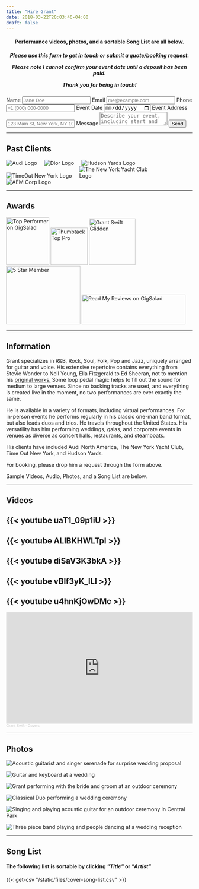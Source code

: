 ```yaml
---
title: "Hire Grant"
date: 2018-03-22T20:03:46-04:00
draft: false
---
```


<h4>
  <center>
Performance videos, photos, and a sortable Song List are all below.
  </center>
</h4>
<h5>
  <center>
Please use this form to get in touch or submit a quote/booking request.<br>

Please note I cannot confirm your event date until a deposit has been paid.<br>

Thank you for being in touch!
  </center>
</h5>  

<form
  action="https://formspree.io/f/mayapyja"
  method="POST"
  <label for="name">Name</label>
  <input type="text" name="name" placeholder="Jane Doe" required>
  <label for="email">Email</label>
  <input type="email" name="email" placeholder="me@example.com" required>
  <label for="phone">Phone</label>
  <input type="tel" name="phone" placeholder="+1 (000) 000-0000" required>
  <label for="date">Event Date</label>
  <input type="date" name="date" placeholder="MM/DD/YYYY" required>
  <label for="address">Event Address</label>
  <input type="text" name="address" placeholder="123 Main St, New York, NY 10001">
  <label for="message">Message</label>
  <textarea name="message" placeholder="Describe your event, including start and end time" required></textarea>
  <button type="submit">Send</button>
</form>

<hr>

<h2 id="pastclients">Past Clients</h2>

<div style="display:inline-block; max-width:249px; max-height:84px" class="center"><img src="/images/other/Audi_Rings_Medium_bl-RGB.png" alt="Audi Logo"></div>&nbsp&nbsp&nbsp&nbsp

<div style="display:inline-block; max-width:290px; max-height:81px" class="center"><img src="/images/other/Dior logo.png" alt="Dior Logo"></div>&nbsp&nbsp&nbsp&nbsp

<div style="display:inline-block; max-width:299px; max-height:100px" class="center"><img src="/images/other/HY_Logo_black.png" alt="Hudson Yards Logo"></div>&nbsp&nbsp&nbsp&nbsp

<div style="display:inline-block; max-width:192px; max-height:192px" class="center"><img src="/images/other/tony_186519_black_edit.png" alt="TimeOut New York Logo"></div>&nbsp&nbsp&nbsp&nbsp

<div style="display:inline-block; max-width:192px; max-height:212px" class="center"><img src="/images/other/nyyclogotransparent.png" alt="The New York Yacht Club Logo"></div>&nbsp&nbsp&nbsp&nbsp

<div style="display:inline-block; max-width:228px; max-height:100px" class="center"><img src="/images/other/aemcorptransparent.png" alt="AEM Corp Logo"></div>&nbsp&nbsp&nbsp&nbsp

<hr>

## Awards

<!--<div style="display:inline-block;" class="center"><a href="https://www.gigsalad.com/grant_swift" target="_blank"><img src="https://www.gigsalad.com/profile/reviews-badge/149471/normal/white" alt="Reviews on GigSalad" height="108" width="88"></a></div>-->

<div style="display:inline-block;" class="center"><a href="https://www.gigsalad.com/grant_swift" target="_blank"><img src="https://www.gigsalad.com/images/svg/standalone/promokit-links/top-performer/top-performer--white.svg" alt="Top Performer on GigSalad" height="128" width="116"></a></div>

<!--<div style="display:inline-block;" class="center"><a href="https://www.gigsalad.com/grant_swift"><img src="https://www.gigsalad.com/images/svg/standalone/promokit-links/five-star-talent/talent--white.svg" alt="Five-Star Singing Guitarist on GigSalad" height="128" width="128"></a></div>-->

<div style="display:inline-block;" class="center"><a href="https://www.thumbtack.com/ny/brooklyn/bands-for-hire/grant-swift/service/256518532299646003">
<img src="/images/other/2021-top-pro-badge.953b08f58e34e11b2533073317801195.png" alt="Thumbtack Top Pro" height="100" width="100">
</a></div>

<div id="wp-ratedWA" style="display:inline-block;" class="center">
    <a target="_blank" href="https://www.weddingwire.com/biz/grant-swift-glidden-brooklyn/7006221283a11992.html" title="WeddingWire Couples' Choice Award Winner 2019">
        <img width="125" height="125" alt="Grant Swift Glidden" id="wp-ratedWA-img-2019" src="https://cdn1.weddingwire.com/img/badges/2019/badge-weddingawards_en_US.png"/>
    </a>
</div>
<script type="text/javascript" src="https://cdn1.weddingwire.com/_js/wp-rated.js?v=4"></script>
<script>wpShowRatedWAv3('977533','2019');</script>

<!--<div style="display:inline-block;" class="center"><a href="https://www.thebash.com/acoustic-band/grantswift" title="Responds quickly to client requests"><img src="https://www.thebash.com/images/badges/rapid-responder-badge-small.png" alt="Responds quickly to client requests" /></a></div>-->

<div style="display:inline-block;" class="center"><a href="http://www.thebash.com/acoustic-band/grantswift" title="5 Star Member" target="_top"><img src="https://www.thebash.com/images/mcp/tb-five-star-member.png" width="200" height="157" alt="5 Star Member"></a></div>

<div style="display:inline-block;" class="center"><a href="https://www.gigsalad.com/grant_swift"><img src="https://www.gigsalad.com/images/svg/standalone/promokit-links/read-reviews/read-reviews.svg" alt="Read My Reviews on GigSalad" height="80" width="280"></a></div>

<!--<div style="display:inline-block;" class="center"><a href="https://www.gigsalad.com/grant_swift" target="_blank"><img src="https://www.gigsalad.com/profile/reviews-badge/149471/normal/white" alt="Reviews on GigSalad" height="108" width="88"></a></div>-->

<hr>

<h2 id="information">Information</h2>

Grant specializes in R&B, Rock, Soul, Folk, Pop and Jazz, uniquely arranged for guitar and voice. His extensive repertoire contains everything from Stevie Wonder to Neil Young, Ella Fitzgerald to Ed Sheeran, not to mention his [original works.](https://smarturl.it/vzvcdd) Some loop pedal magic helps to fill out the sound for medium to large venues. Since no backing tracks are used, and everything is created live in the moment, no two performances are ever exactly the same.

He is available in a variety of formats, including virtual performances. For in-person events he performs regularly in his classic one-man band format, but also leads duos and trios. He travels throughout the United States. His versatility has him performing weddings, galas, and corporate events in venues as diverse as concert halls, restaurants, and steamboats.

His clients have included Audi North America, The New York Yacht Club, Time Out New York, and Hudson Yards.

For booking, please drop him a request through the form above.

Sample Videos, Audio, Photos, and a Song List are below.

<hr></hr>

<h2 id="videos">Videos</h2>

{{< youtube uaT1_09p1iU >}}
---
{{< youtube ALIBKHWLTpI >}}
---
{{< youtube diSaV3K3bkA >}}
---
{{< youtube vBIf3yK_ILI >}}
---
{{< youtube u4hnKjOwDMc >}}
---

<iframe width="100%" height="300" scrolling="no" frameborder="no" allow="autoplay" src="https://w.soundcloud.com/player/?url=https%3A//api.soundcloud.com/playlists/548550324%3Fsecret_token%3Ds-zcpMyLZXf7X&color=%23ff5500&auto_play=false&hide_related=false&show_comments=true&show_user=true&show_reposts=false&show_teaser=true&visual=true"></iframe><div style="font-size: 10px; color: #cccccc;line-break: anywhere;word-break: normal;overflow: hidden;white-space: nowrap;text-overflow: ellipsis; font-family: Interstate,Lucida Grande,Lucida Sans Unicode,Lucida Sans,Garuda,Verdana,Tahoma,sans-serif;font-weight: 100;"><a href="https://soundcloud.com/grantswift" title="Grant Swift" target="_blank" style="color: #cccccc; text-decoration: none;">Grant Swift</a> · <a href="https://soundcloud.com/grantswift/sets/covers" title="Covers" target="_blank" style="color: #cccccc; text-decoration: none;">Covers</a></div>

<hr></hr>

<h2>Photos</h2>

![Acoustic guitarist and singer serenade for surprise wedding proposal](/images/events/DE1A7424_Crop_and_Credit.jpg "Winter proposal at The High Line, NYC")

![Guitar and keyboard at a wedding](/images/events/_ComettoWedding2019-410crop.jpg "Grant performing an outdoor cocktail hour")

![Grant performing with the bride and groom at an outdoor ceremony](/images/events/339-annie-nash_size_edit.jpg "Performing a Special Song with the Bride and Groom!")

![Classical Duo performing a wedding ceremony](/images/events/20191012_GomessaulYates_14652_crop_edit.jpg "Duet for Wedding Ceremony")

![Singing and playing acoustic guitar for an outdoor ceremony in Central Park](/images/events/30291207566_ee551211cd_o_crop_edit.jpeg "Acoustic Wedding Ceremony in Central Park")

![Three piece band playing and people dancing at a wedding reception](/images/events/Grant_Swift_Trio_at_Wedding_edit.png "The Grant Swift Trio Band performing a wedding reception")

<hr></hr>

<h2 id="songlist">Song List</h2>

<h4>The following list is sortable by clicking <i>"Title"</i> or <i>"Artist"</i></h4>

{{< get-csv "/static/files/cover-song-list.csv" >}}
